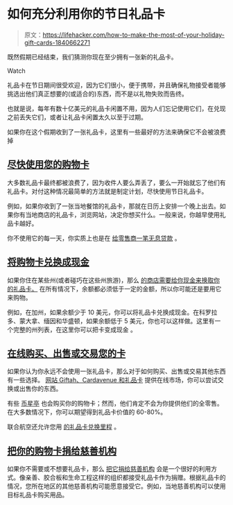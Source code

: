 # 如何充分利用你的节日礼品卡

> 原文：<https://lifehacker.com/how-to-make-the-most-of-your-holiday-gift-cards-1840662271>

既然假期已经结束，我们猜测你现在至少拥有一张新的礼品卡。

Watch

礼品卡在节日期间很受欢迎，因为它们很小，便于携带，并且确保礼物接受者能够挑选出他们真正想要的(或适合的)东西，而不是以礼物失败而告终。

也就是说，每年有数十亿美元的礼品卡闲置不用，因为人们忘记使用它们，在兑现之前丢失它们，或者让礼品卡闲置太久以至于过期。

如果你在这个假期收到了一张礼品卡，这里有一些最好的方法来确保它不会被浪费掉

## [尽快使用您的购物卡](https://twocents.lifehacker.com/use-your-gift-cards-asap-1837579213)

大多数礼品卡最终都被浪费了，因为收件人要么弄丢了，要么一开始就忘了他们有礼品卡。对付这种情况最简单的方法就是制定计划，尽快使用节日礼品卡。

例如，如果你收到了一张当地餐馆的礼品卡，那就在日历上安排一个晚上出去。如果你有当地商店的礼品卡，浏览网站，决定你想买什么。一般来说，你越早使用礼品卡越好。

你不使用它的每一天，你实质上也是在 [给零售商一笔无息贷款](https://twocents.lifehacker.com/use-your-gift-cards-asap-1837579213) 。

## [将购物卡兑换成现金](https://twocents.lifehacker.com/stores-in-these-states-must-give-you-cash-for-your-gift-1831488224)

如果你住在某些州(或者碰巧在这些州旅游)，那么 [的商店需要给你现金来换取你的礼品卡。](https://twocents.lifehacker.com/stores-in-these-states-must-give-you-cash-for-your-gift-1831488224) 在所有情况下，余额都必须低于一定的金额，所以你可能还是要用它来购物。

例如，在加州，如果余额少于 10 美元，你可以将礼品卡兑换成现金。在科罗拉多、蒙大拿、缅因和华盛顿，如果余额低于 5 美元，你也可以这样做。这里有一个完整的州列表，在这里你可以把卡变成现金 。

## [在线购买、出售或交易您的卡](https://lifehacker.com/buy-sell-and-trade-your-unwanted-gift-cards-online-5126005)

如果你认为你永远不会使用一张礼品卡，那么对于如何购买、出售或交易其他东西有一些选择。 [网站 Giftah、Cardavenue 和礼品卡](https://lifehacker.com/buy-sell-and-trade-your-unwanted-gift-cards-online-5126005) 提供在线市场，你可以尝试交换或出售你的东西。

有些 [币星亭](https://lifehacker.com/everything-you-can-do-with-gift-cards-you-don-t-want-1790570272) 也会购买你的购物卡；然而，他们肯定不会为你提供他们的全零售。在大多数情况下，你可以期望得到礼品卡价值的 60-80%。

联合航空还允许您用 [的礼品卡兑换里程](https://giftcardexchange.mileageplus.com/) 。

## [把你的购物卡捐给慈善机构](https://lifehacker.com/give-your-unused-unwanted-gift-cards-to-charity-1675376023)

如果你不需要或不想要礼品卡，那么 [把它捐给慈善机构](https://lifehacker.com/give-your-unused-unwanted-gift-cards-to-charity-1675376023) 会是一个很好的利用方式。像亲善、胶合板和生命工程这样的组织都接受礼品卡作为捐赠。根据礼品卡的情况，您所在地区的其他慈善机构可能愿意接受它。例如，当地慈善机构可以使用目标礼品卡购买用品。